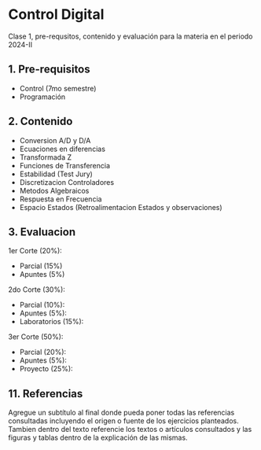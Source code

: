 # Control Digital
Clase 1, pre-requsitos, contenido y evaluación para la materia en el periodo 2024-II
## 1. Pre-requisitos
- Control (7mo semestre) <br/>
- Programación

## 2. Contenido
- Conversion A/D y D/A <br/>
- Ecuaciones en diferencias <br/>
- Transformada Z <br/>
- Funciones de Transferencia <br/>
- Estabilidad (Test Jury) <br/>
- Discretizacion Controladores <br/>
- Metodos Algebraicos <br/>
- Respuesta en Frecuencia <br/>
- Espacio Estados (Retroalimentacion Estados y observaciones) <br/>

## 3. Evaluacion
1er Corte (20%): <br/>
- Parcial (15%) <br/>
- Apuntes (5%) <br/>

2do Corte (30%): <br/>
- Parcial (10%): <br/>
- Apuntes (5%): <br/>
- Laboratorios (15%): <br/>

3er Corte (50%): <br/>
- Parcial (20%): <br/>
- Apuntes (5%): <br/>
- Proyecto (25%): <br/>

## 11. Referencias
Agregue un subtítulo al final donde pueda poner todas las referencias consultadas incluyendo el origen o fuente de los ejercicios planteados. Tambien dentro del texto referencie los textos o artículos consultados y las figuras y tablas dentro de la explicación de las mismas.
